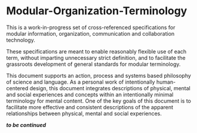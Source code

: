 # Modular-Organization-Terminology
This is a work-in-progress set of cross-referenced specifications for modular information, organization, communication and collaboration technology. 

 These specifications are meant to enable reasonably flexible use of each term, without imparting unnecessary strict definition, and to facilitate the grassroots development of general standards for modular terminology.

This document supports an action, process and systems based philosophy of science and language.  As a personal work of intentionally human-centered design, this document integrates descriptions of physical, mental and social experiences and concepts within an intentionally minimal terminology for mental content.  One of the key goals of this document is to facilitate more effective and consistent descriptions of the apparent relationships between physical, mental and social experiences.

***to be continued***
